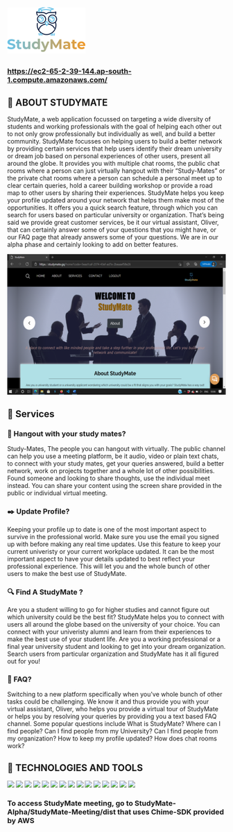 # ![](StudyMate-Alpha/new-web/static/images/logo-update.png)

### https://ec2-65-2-39-144.ap-south-1.compute.amazonaws.com/

## :pencil: ABOUT STUDYMATE

StudyMate, a web application focussed on targeting a wide diversity of students and working professionals with the goal of helping each other out to not only grow professionally but individually as well, and build a better community. StudyMate focusses on helping users to build a better network by providing certain services that help users identify their dream university or dream job based on personal experiences of other users, present all around the globe. It provides you with multiple chat rooms, the public chat rooms where a person can just virtually hangout with their “Study-Mates” or the private chat rooms where a person can schedule a personal meet up to clear certain queries, hold a career building workshop or provide a road map to other users by sharing their experiences. StudyMate helps you keep your profile updated around your network that helps them make most of the opportunities. It offers you a quick search feature, through which you can search for users based on particular university or organization. That’s being said we provide great customer services, be it our virtual assistant, Oliver, that can certainly answer some of your questions that you might have, or our FAQ page that already answers some of your questions. We are in our alpha phase and certainly looking to add on better features.

![](Documentation/StudyMate-Docs-Images/User-Manual/HomeScreen2.png)

##  :hammer: Services

### :speech_balloon: Hangout with your study mates?
Study-Mates, The people you can hangout with virtually. The public channel can help you use a meeting platform, be it audio, video or plain text chats, to connect with your study mates, get your queries answered, build a better network, work on projects together and a whole lot of other possibilities. Found someone and looking to share thoughts, use the individual meet instead. You can share your content using the screen share provided in the public or individual virtual meeting.

### :black_nib: Update Profile?
Keeping your profile up to date is one of the most important aspect to survive in the professional world.  Make sure you use the email you signed up with before making any real time updates.  Use this feature to keep your current univeristy or your current workplace updated. It can be the most important aspect to have your details updated to best reflect your professional experience. This will let you and the whole bunch of other users to make the best use of StudyMate.

### :mag: Find A StudyMate ?
Are you a student willing to go for higher studies and cannot figure out which university could be the best fit? StudyMate helps you to connect with users all around the globe based on the university of your choice. You can connect with your univeristy alumni and learn from their experiences to make the best use of your student life. Are you a working professional or a final year university student and looking to get into your dream organization. Search users from particular organization and StudyMate has it all figured out for you!

### :page_with_curl: FAQ?
Switching to a new platform specifically when you've whole bunch of other tasks could be challenging. We know it and thus provide you with your virtual assistant, Oliver, who helps you provide a virtual tour of StudyMate or helps you by resolving your queries by providing you a text based FAQ channel. Some popular questions include What is StudyMate? Where can I find people? Can I find people from my University? Can I find people from my organization? How to keep my profile updated? How does chat rooms work? 
## :wrench: TECHNOLOGIES AND TOOLS

![](https://img.shields.io/badge/IDE-VSCode-informational?style=flat&logo=data:image/svg%2bxml;base64,<BASE64_DATA>)
![](https://img.shields.io/badge/Language-Python-informational?style=flat&logo=data:image/svg%2bxml;base64,<BASE64_DATA>)
![](https://img.shields.io/badge/Language-Javascript-informational?style=flat&logo=data:image/svg%2bxml;base64,<BASE64_DATA>)
![](https://img.shields.io/badge/Language-HTML-informational?style=flat&logo=data:image/svg%2bxml;base64,<BASE64_DATA>)
![](https://img.shields.io/badge/Language-CSS-informational?style=flat&logo=data:image/svg%2bxml;base64,<BASE64_DATA>)
![](https://img.shields.io/badge/Framework-Flask-informational?style=flat&logo=data:image/svg%2bxml;base64,<BASE64_DATA>)
![](https://img.shields.io/badge/Framework-Node.JS-informational?style=flat&logo=data:image/svg%2bxml;base64,<BASE64_DATA>)
![](https://img.shields.io/badge/Cloud-AWS_Cognito-informational?style=flat&logo=data:image/svg%2bxml;base64,<BASE64_DATA>)
![](https://img.shields.io/badge/Cloud-AWS_Lambda-informational?style=flat&logo=data:image/svg%2bxml;base64,<BASE64_DATA>)
![](https://img.shields.io/badge/Cloud-AWS_API_Gateway-informational?style=flat&logo=data:image/svg%2bxml;base64,<BASE64_DATA>)
![](https://img.shields.io/badge/Cloud-AWS_Cloudwatch-informational?style=flat&logo=data:image/svg%2bxml;base64,<BASE64_DATA>)
![](https://img.shields.io/badge/Cloud-EC2_Instance-informational?style=flat&logo=data:image/svg%2bxml;base64,<BASE64_DATA>)
![](https://img.shields.io/badge/Cloud-Elastic_Beanstalk-informational?style=flat&logo=data:image/svg%2bxml;base64,<BASE64_DATA>)
![](https://img.shields.io/badge/Cloud-Google_Dialogflow-informational?style=flat&logo=data:image/svg%2bxml;base64,<BASE64_DATA>)
![](https://img.shields.io/badge/Database-DynamoDB-informational?style=flat&logo=data:image/svg%2bxml;base64,<BASE64_DATA>)


### To access StudyMate meeting, go to StudyMate-Alpha/StudyMate-Meeting/dist that uses Chime-SDK provided by AWS

